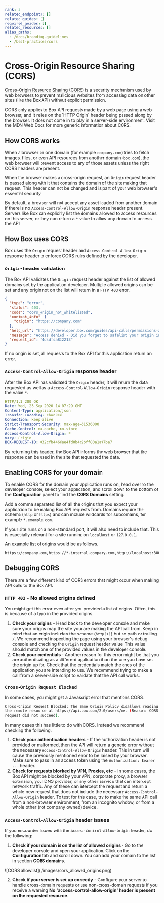 ```yaml
---
rank: 3
related_endpoints: []
related_guides: []
required_guides: []
related_resources: []
alias_paths:
  - /docs/branding-guidelines
  - /best-practices/cors
---
```


# Cross-Origin Resource Sharing (CORS)

[Cross-Origin Resource Sharing (CORS)][mdn_cors] is a security mechanism used
by web browsers to prevent malicious websites from accessing data on other
sites (like the Box API) without explicit permission.

<Message warning>
  CORS only applies to Box API requests made by a web page using a
  web browser, and it relies on the `HTTP Origin` header being passed along
  by the browser. It does not come in to play in a server-side environment.
</Message>

<CTA to='https://developer.mozilla.org/en-US/docs/Web/HTTP/CORS'>
  Visit the MDN Web Docs for more generic information about CORS.
</CTA>

## How CORS works

When a browser on one domain (for example `company.com`) tries to fetch
images, files, or even API resources from another domain (`box.com`),
the web browser will prevent access to any of those assets unless the right
CORS headers are present.

When the browser makes a cross-origin request, an `Origin` request header is
passed along with it that contains the domain of the site making that
request. This header can not be changed and is part of your web browser's
essential security.

By default, a browser will not accept any asset loaded from another domain
if there is no `Access-Control-Allow-Origin` response header present.
Servers like Box can explicitly list the domains allowed to access resources
on this server, or they can return a `*` value to allow any domain to access
the API.

## How Box uses CORS

Box uses the `Origin` request header and `Access-Control-Allow-Origin`
response header to enforce CORS rules defined by the developer.

### `Origin`-header validation

The Box API validates the `Origin` request header against the list of allowed
domains set by the application developer. Multiple allowed origins can be set
and any origin not on the list will return in a `HTTP 403` error.

```json
{
  "type": "error",
  "status": 403,
  "code": "cors_origin_not_whitelisted",
  "context_info": {
    "origin": "https://company.com"
  },
  "help_url": "https://developer.box.com/guides/api-calls/permissions-and-errors/common-errors/",
  "message": "Access denied - Did you forget to safelist your origin in the CORS config of your app?",
  "request_id": "4dsdfsa832213"
}
```

If no origin is set, all requests to the Box API for this application return
an error.

### `Access-Control-Allow-Origin` response header

After the Box API has validated the `Origin` header, it will return the data
requested as well as a `Access-Control-Allow-Origin` response header with
the value `*`.

```yaml
HTTP/1.1 200 OK
Date: Wed, 23 Sep 2020 14:07:29 GMT
Content-Type: application/json
Transfer-Encoding: chunked
Connection: keep-alive
Strict-Transport-Security: max-age=31536000
Cache-Control: no-cache, no-store
Access-Control-Allow-Origin: *
Vary: Origin
BOX-REQUEST-ID: 032cfb446dae4fd0b4c2bff80a1a97ba7
```

By returning this header, the Box API informs the web browser that the
response can be used in the site that requested the data.

## Enabling CORS for your domain

To enable CORS for the domain your application runs on, head over to the
developer console, select your application, and scroll down to the bottom of the
**Configuration** panel to find the **CORS Domains** setting.

Add a comma separated list of all the origins that you expect your application
to be making Box API requests from. Domains require the schema (`http` or
`https`) and can include wildcards for subdomains, for example `*.example.com`.

If your site runs on a non-standard port, it will also need to include that.
This is especially relevant for a site running on `localhost` or `127.0.0.1`.

An example list of origins would be as follows.

```sh
https://company.com,https://*.internal.company.com,http://localhost:3000
```

## Debugging CORS

There are a few different kind of CORS errors that might occur when making
API calls to the Box API.

### `HTTP 403` - No allowed origins defined

You might get this error even after you provided a list of origins. Often,
this is because of a typo in the provided origins.

1. **Check your origins** - Head back to the developer console and make sure your origins map the site your are making the API call from. Keep in mind that an origin includes the scheme (`http(s)`) but no path or trailing `/`. We recommend inspecting the page using your browser's debug console and checking the `Origin` request header value. This value should match one of the provided values in the developer console.
2. **Check your credentials** - Another reason for this error might be that you are authenticating as a different application than the one you have set the origin up for. Check that the credentials match the ones of the application you are intending to use. We recommend trying to make a call from a server-side script to validate that the API call works.

### `Cross-Origin Request Blocked`

In some cases, you might get a Javascript error that mentions CORS.

```sh
Cross-Origin Request Blocked: The Same Origin Policy disallows reading
the remote resource at https://api.box.com/2.0/users/me. (Reason: CORS
request did not succeed).
```

In many cases this has little to do with CORS. Instead we recommend checking the
following.

1. **Check your authentication headers** - If the authorization header is not provided or malformed, then the API will return a generic error without the necessary `Access-Control-Allow-Origin` header. This in turn will cause the previously mentioned error to be raised by your browser. Make sure to pass in an access token using the `Authorization: Bearer ...` header.
2. **Check for requests blocked by VPN, Proxies, etc** - In some cases, the Box API might be blocked by your VPN, corporate proxy, a browser extension, your DNS provider, or any other service that can intercept network traffic. Any of these can intercept the request and return a whole new request that does not include the necessary `Access-Control-Allow-Origin` header. To test for this case, try to make the same API call from a non-browser environment, from an incognito window, or from a whole other (not company owned) device.

[mdn_cors]: https://developer.mozilla.org/en-US/docs/Web/HTTP/CORS

### `Access-Control-Allow-Origin` header issues

If you encounter issues with the `Access-Control-Allow-Origin` header, do the following:

1. **Check if your domain is on the list of allowed origins** - Go to the developer console and open your application. Click on the **Configuration** tab and scroll down. You can add your domain to the list in section **CORS domains**.

<ImageFrame border shadow center>
  ![CORS allowlist](./images/cors_allowed_origins.png)
</ImageFrame>

2. **Check if your server is set up correctly** - Configure your server to handle cross-domain requests or use non-cross-domain requests if you receive a warning **No 'access-control-allow-origin' header is present on the requested resource**.
